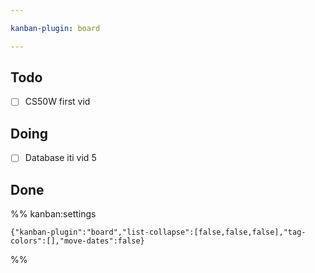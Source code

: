 ```yaml
---

kanban-plugin: board

---
```


## Todo

- [ ] CS50W first vid


## Doing

- [ ] Database iti vid 5


## Done





%% kanban:settings
```
{"kanban-plugin":"board","list-collapse":[false,false,false],"tag-colors":[],"move-dates":false}
```
%%